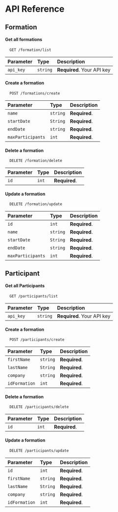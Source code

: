 
# API Reference
## Formation
#### Get all formations

```http
  GET /formation/list
```

| Parameter | Type     | Description                |
| :-------- | :------- | :------------------------- |
| `api_key` | `string` | **Required**. Your API key |

#### Create a formation

```http
  POST /formations/create
```

| Parameter | Type     | Description                       |
| :-------- | :------- | :-------------------------------- |
| `name`      | `string` |**Required**. |
| `startDate`| `String` |**Required**.|
| `endDate`      | `string` | **Required**. |
| `maxParticipants`      | `int` | **Required**. |


#### Delete a formation

```http
  DELETE /formation/delete
```

| Parameter | Type     | Description                       |
| :-------- | :------- | :-------------------------------- |
| `id`      | `int` |**Required**. |


#### Update a formation

```http
  DELETE /formation/update
```

| Parameter | Type     | Description                       |
| :-------- | :------- | :-------------------------------- |
| `id`      | `int` |**Required**. |
| `name`      | `string` |**Required**. |
| `startDate`| `String` |**Required**.|
| `endDate`      | `string` | **Required**. |
| `maxParticipants`      | `int` | **Required**. |


## Participant
#### Get all Participants

```http
  GET /participants/list
```

| Parameter | Type     | Description                |
| :-------- | :------- | :------------------------- |
| `api_key` | `string` | **Required**. Your API key |

#### Create a formation

```http
  POST /participants/create
```

| Parameter | Type     | Description                       |
| :-------- | :------- | :-------------------------------- |
| `firstName`      | `string` |**Required**. |
| `lastName`| `String` |**Required**.|
| `company`      | `string` | **Required**. |
| `idFormation`      | `int` | **Required**. |


#### Delete a formation

```http
  DELETE /participants/delete
```

| Parameter | Type     | Description                       |
| :-------- | :------- | :-------------------------------- |
| `id`      | `int` |**Required**. |


#### Update a formation

```http
  DELETE /participants/update
```

| Parameter | Type     | Description                       |
| :-------- | :------- | :-------------------------------- |
| `id`      | `int` |**Required**. |
| `firstName`      | `string` |**Required**. |
| `lastName`| `String` |**Required**.|
| `company`      | `string` | **Required**. |
| `idFormation`      | `int` | **Required**. |

